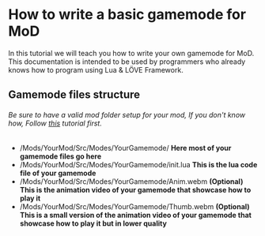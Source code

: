 # How to write a basic gamemode for MoD
In this tutorial we will teach you how to write your own gamemode for MoD. This documentation is intended to be used by programmers who already knows how to program using Lua & LÖVE Framework.

## Gamemode files structure
###### Be sure to have a valid mod folder setup for your mod, If you don't know how, Follow [this](/Tutorials/CreatingASRCMod.md) tutorial first.
* /Mods/YourMod/Src/Modes/YourGamemode/ **Here most of your gamemode files go here**
* /Mods/YourMod/Src/Modes/YourGamemode/init.lua **This is the lua code file of your gamemode**
* /Mods/YourMod/Src/Modes/YourGamemode/Anim.webm **(Optional) This is the animation video of your gamemode that showcase how to play it**
* /Mods/YourMod/Src/Modes/YourGamemode/Thumb.webm **(Optional) This is a small version of the animation video of your gamemode that showcase how to play it but in lower quality**
